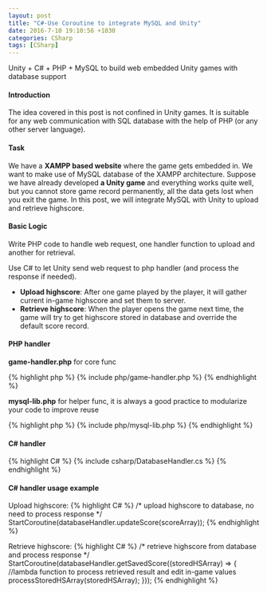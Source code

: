 ```yaml
---
layout: post
title: "C#-Use Coroutine to integrate MySQL and Unity"
date: 2016-7-10 19:10:56 +1030 
categories: CSharp
tags: [CSharp]
---
```


Unity + C# + PHP + MySQL to build web embedded Unity games with database support
<!--summary break-->
    
#### Introduction

The idea covered in this post is not confined in Unity games. It is suitable for any web communication with SQL database with the help of PHP (or any other server language).

####  Task

We have a **XAMPP based website** where the game gets embedded in. We want to make use of MySQL database of the XAMPP architecture. Suppose we have already developed **a Unity game** and everything works quite well, but you cannot store game record permanently, all the data gets lost when you exit the game. In this post, we will integrate MySQL with Unity to upload and retrieve highscore.

####  Basic Logic

Write PHP code to handle web request, one handler function to upload and another for retrieval.
    
Use C# to let Unity send web request to php handler (and process the response if needed). 

* **Upload highscore**: After one game played by the player, it will gather current in-game highscore and set them to server.
* **Retrieve highscore**: When the player opens the game next time, the game will try to get highscore stored in database and override the default score record.

#### PHP handler

**game-handler.php** for core func

{% highlight php %}
{% include php/game-handler.php %}
{% endhighlight %}

**mysql-lib.php** for helper func, it is always a good practice to modularize your code to improve reuse

{% highlight php %}
{% include php/mysql-lib.php %}
{% endhighlight %}

#### C# handler

{% highlight C# %}
{% include csharp/DatabaseHandler.cs %}
{% endhighlight %}

#### C# handler usage example
Upload highscore:
{% highlight C# %}
/*  upload highscore to database, no need to process response */
StartCoroutine(databaseHandler.updateScore(scoreArray));
{% endhighlight %}

Retrieve highscore:
{% highlight C# %}
/* retrieve highscore from database and process response */
StartCoroutine(databaseHandler.getSavedScore((storedHSArray) =>
{
    //lambda function to process retrieved result and edit in-game values
    processStoredHSArray(storedHSArray);
}));
{% endhighlight %}